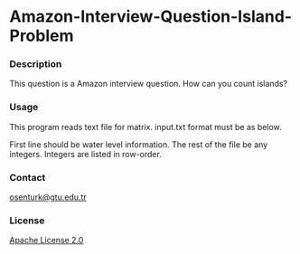 # Amazon-Interview-Question-Island-Problem

### Description
This question is a Amazon interview question. How can you count islands?

### Usage
This program reads text file for matrix.
input.txt format must be as below.

First line should be water level information. The rest of the file be any integers. Integers are listed in row-order.

### Contact
osenturk@gtu.edu.tr

### License
[Apache License 2.0](https://choosealicense.com/licenses/apache-2.0/)

